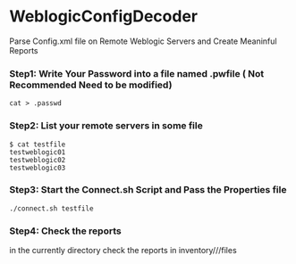 # WeblogicConfigDecoder
Parse Config.xml file on Remote Weblogic Servers and Create Meaninful Reports


### Step1: Write Your Password into a file named .pwfile ( Not Recommended Need to be modified)

```cat > .passwd```

### Step2: List your remote servers in some file

```
$ cat testfile
testweblogic01
testweblogic02
testweblogic03
```
### Step3: Start the Connect.sh Script and Pass the Properties file

``` ./connect.sh testfile ```



### Step4: Check the reports

in the currently directory check the reports in inventory/<remoteservername>/<domainname>/files
  
  
